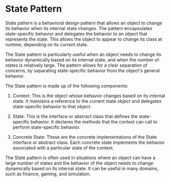 # State Pattern
State pattern is a behavioral design pattern that allows an object to change its behavior when its internal state changes. The pattern encapsulates state-specific behavior and delegates the behavior to an object that represents the state. This allows the object to appear to change its class at runtime, depending on its current state.

The State pattern is particularly useful when an object needs to change its behavior dynamically based on its internal state, and when the number of states is relatively large. The pattern allows for a clear separation of concerns, by separating state-specific behavior from the object's general behavior.

The State pattern is made up of the following components:

1.  Context: This is the object whose behavior changes based on its internal state. It maintains a reference to the current state object and delegates state-specific behavior to that object.

2.  State: This is the interface or abstract class that defines the state-specific behavior. It declares the methods that the context can call to perform state-specific behavior.

3.  Concrete State: These are the concrete implementations of the State interface or abstract class. Each concrete state implements the behavior associated with a particular state of the context.


The State pattern is often used in situations where an object can have a large number of states and the behavior of the object needs to change dynamically based on its internal state. It can be useful in many domains, such as finance, gaming, and simulation.